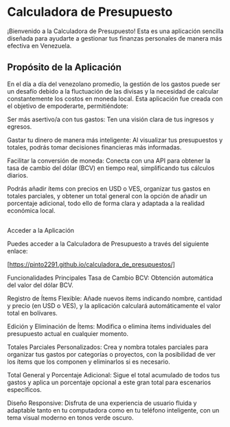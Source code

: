 # Calculadora de Presupuesto

¡Bienvenido a la Calculadora de Presupuesto! Esta es una aplicación sencilla diseñada para ayudarte a gestionar tus finanzas personales de manera más efectiva en Venezuela.

## Propósito de la Aplicación

En el día a día del venezolano promedio, la gestión de los gastos puede ser un desafío debido a la fluctuación de las divisas y la necesidad de calcular constantemente los costos en moneda local. Esta aplicación fue creada con el objetivo de empoderarte, permitiéndote:

Ser más asertivo/a con tus gastos: Ten una visión clara de tus ingresos y egresos.

Gastar tu dinero de manera más inteligente: Al visualizar tus presupuestos y totales, podrás tomar decisiones financieras más informadas.

Facilitar la conversión de moneda: Conecta con una API para obtener la tasa de cambio del dólar (BCV) en tiempo real, simplificando tus cálculos diarios.

Podrás añadir ítems con precios en USD o VES, organizar tus gastos en totales parciales, y obtener un total general con la opción de añadir un porcentaje adicional, todo ello de forma clara y adaptada a la realidad económica local.

## 
Acceder a la Aplicación

Puedes acceder a la Calculadora de Presupuesto a través del siguiente enlace:

[https://pinto2291.github.io/calculadora_de_presupuestos/]

Funcionalidades Principales
Tasa de Cambio BCV: Obtención automática del valor del dólar BCV.

Registro de Ítems Flexible: Añade nuevos ítems indicando nombre, cantidad y precio (en USD o VES), y la aplicación calculará automáticamente el valor total en bolívares.

Edición y Eliminación de Ítems: Modifica o elimina ítems individuales del presupuesto actual en cualquier momento.

Totales Parciales Personalizados: Crea y nombra totales parciales para organizar tus gastos por categorías o proyectos, con la posibilidad de ver los ítems que los componen y eliminarlos si es necesario.

Total General y Porcentaje Adicional: Sigue el total acumulado de todos tus gastos y aplica un porcentaje opcional a este gran total para escenarios específicos.

Diseño Responsive: Disfruta de una experiencia de usuario fluida y adaptable tanto en tu computadora como en tu teléfono inteligente, con un tema visual moderno en tonos verde oscuro.